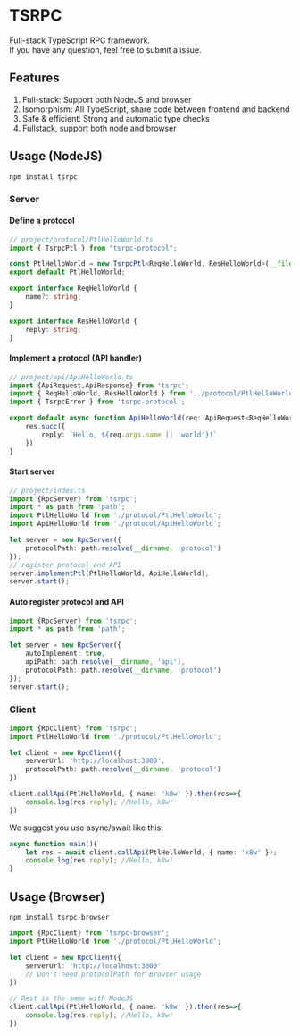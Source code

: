 TSRPC
===

Full-stack TypeScript RPC framework.<br/>
If you have any question, feel free to submit a issue.

## Features
1. Full-stack: Support both NodeJS and browser
1. Isomorphism: All TypeScript, share code between frontend and backend
1. Safe & efficient: Strong and automatic type checks
1. Fullstack, support both node and browser

## Usage (NodeJS)


```
npm install tsrpc
```

### Server

#### Define a protocol

```typescript
// project/protocol/PtlHelloWorld.ts
import { TsrpcPtl } from "tsrpc-protocol";

const PtlHelloWorld = new TsrpcPtl<ReqHelloWorld, ResHelloWorld>(__filename);
export default PtlHelloWorld;

export interface ReqHelloWorld {
    name?: string;
}

export interface ResHelloWorld {
    reply: string;
}
```

#### Implement a protocol (API handler)

```typescript
// project/api/ApiHelloWorld.ts
import {ApiRequest,ApiResponse} from 'tsrpc';
import { ReqHelloWorld, ResHelloWorld } from '../protocol/PtlHelloWorld';
import { TsrpcError } from 'tsrpc-protocol';

export default async function ApiHelloWorld(req: ApiRequest<ReqHelloWorld>, res: ApiResponse<ResHelloWorld>) {
    res.succ({
        reply: `Hello, ${req.args.name || 'world'}!`
    })
}
```

#### Start server

```typescript
// project/index.ts
import {RpcServer} from 'tsrpc';
import * as path from 'path';
import PtlHelloWorld from './protocol/PtlHelloWorld';
import ApiHelloWorld from './protocol/ApiHelloWorld';

let server = new RpcServer({
    protocolPath: path.resolve(__dirname, 'protocol')
});
// register protocol and API
server.implementPtl(PtlHelloWorld, ApiHelloWorld);
server.start();
```

#### Auto register protocol and API

```typescript
import {RpcServer} from 'tsrpc';
import * as path from 'path';

let server = new RpcServer({
    autoImplement: true,
    apiPath: path.resolve(__dirname, 'api'),
    protocolPath: path.resolve(__dirname, 'protocol')        
});
server.start();
```

### Client

```typescript
import {RpcClient} from 'tsrpc';
import PtlHelloWorld from './protocol/PtlHelloWorld';

let client = new RpcClient({
    serverUrl: 'http://localhost:3000',
    protocolPath: path.resolve(__dirname, 'protocol')
})

client.callApi(PtlHelloWorld, { name: 'k8w' }).then(res=>{
    console.log(res.reply); //Hello, k8w!
})
```

We suggest you use async/await like this:

```typescript
async function main(){
    let res = await client.callApi(PtlHelloWorld, { name: 'k8w' });
    console.log(res.reply); //Hello, k8w!
}
```

## Usage (Browser)

```
npm install tsrpc-browser
```

```typescript
import {RpcClient} from 'tsrpc-browser';
import PtlHelloWorld from './protocol/PtlHelloWorld';

let client = new RpcClient({
    serverUrl: 'http://localhost:3000'
    // Don't need protocolPath for Browser usage
})

// Rest is the same with NodeJS
client.callApi(PtlHelloWorld, { name: 'k8w' }).then(res=>{
    console.log(res.reply); //Hello, k8w!
})
```